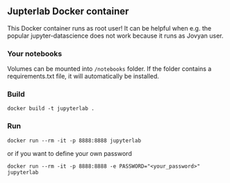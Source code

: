## Jupterlab Docker container

This Docker container runs as root user! It can be helpful when e.g. the popular jupyter-datascience does not work because it runs as Jovyan user. 

### Your notebooks
Volumes can be mounted into `/notebooks` folder. If the folder contains a requirements.txt file, it will automatically be installed.

### Build
```
docker build -t jupyterlab .
```

### Run
```
docker run --rm -it -p 8888:8888 jupyterlab
```

or if you want to define your own password
```
docker run --rm -it -p 8888:8888 -e PASSWORD="<your_password>" jupyterlab
```
